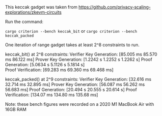 This keccak gadget was taken from https://github.com/privacy-scaling-explorations/zkevm-circuits

Run the command:

`cargo criterion --bench keccak_bit`
or 
`cargo criterion --bench keccak_packed`

One iteration of range gadget takes at least 2^8 constraints to run.

keccak_bit() at 2^8 constraints:
Verifier Key Generation:   [85.005 ms 85.570 ms 86.122 ms]
Prover Key Generation:     [1.2242 s 1.2252 s 1.2262 s]
Proof Generation:          [5.0634 s 5.1126 s 5.1814 s]  
Proof Verification:        [69.283 ms 69.360 ms 69.468 ms] 

keccak_packed() at 2^9 constraints:
Verifier Key Generation:   [32.616 ms 32.714 ms 32.895 ms]
Prover Key Generation:     [56.087 ms 56.262 ms 56.683 ms]
Proof Generation:          [20.494 s 20.555 s 20.614 s] 
Proof Verification:        [134.07 ms 134.80 ms 135.68 ms]

Note: these bench figures were recorded on a 2020 M1 MacBook Air with 16GB RAM